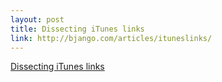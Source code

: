 ```yaml
--- 
layout: post
title: Dissecting iTunes links
link: http://bjango.com/articles/ituneslinks/
---
```

<a href="http://bjango.com/articles/ituneslinks/">Dissecting iTunes
links</a><br>
